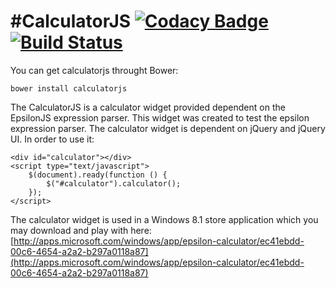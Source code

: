#CalculatorJS [![Codacy Badge](https://www.codacy.com/project/badge/20f7e3388f3b49ca8d72a04af2efa622)](https://www.codacy.com/public/kdinev/calculatorjs) [![Build Status](https://travis-ci.org/kdinev/calculatorjs.svg?branch=master)](https://travis-ci.org/kdinev/calculatorjs)
=========

You can get calculatorjs throught Bower:

    bower install calculatorjs

The CalculatorJS is a calculator widget provided dependent on the EpsilonJS expression parser. This widget was created to test the epsilon expression parser. The calculator widget is dependent on jQuery and jQuery UI. In order to use it:
    
    <div id="calculator"></div>
    <script type="text/javascript">
        $(document).ready(function () {
            $("#calculator").calculator();
        });
    </script>

The calculator widget is used in a Windows 8.1 store application which you may download and play with here: [http://apps.microsoft.com/windows/app/epsilon-calculator/ec41ebdd-00c6-4654-a2a2-b297a0118a87](http://apps.microsoft.com/windows/app/epsilon-calculator/ec41ebdd-00c6-4654-a2a2-b297a0118a87)
